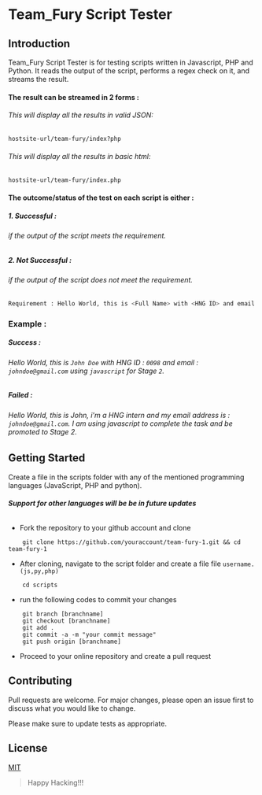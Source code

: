 # Team_Fury Script Tester

## Introduction
Team_Fury Script Tester is for testing scripts written in Javascript, PHP and Python. It reads the output of the script, performs a regex check on it, and streams the result.


#### The result can be streamed in 2 forms :


###### *This will display all the results in valid JSON:*
```bash
hostsite-url/team-fury/index?php 
```
   

###### *This will display all the results in basic html:*
```bash
hostsite-url/team-fury/index.php
```


#### The outcome/status of the test on each script is either :

##### ***1. Successful :***
###### if the output of the script meets the requirement.

##### ***2. Not Successful :*** 
###### if the output of the script does not meet the requirement.



```bash
Requirement : Hello World, this is <Full Name> with <HNG ID> and email <Email> using <Script Language> `for` <Stage ?>
```

### Example :

##### *Success :*
###### Hello World, this is `John Doe` with HNG ID : `0098` and email : `johndoe@gmail.com` using `javascript` for Stage `2`.

##### *Failed :*
###### Hello World, this is John, i'm a HNG intern and my email address is : `johndoe@gmail.com`. I am using javascript to complete the task and be promoted to Stage 2.




  
## Getting Started

Create a file in the scripts folder with any of the mentioned programming languages (JavaScript, PHP and python).

###### ***Support for other languages will be be in future updates***

- Fork the repository to your github account and clone

```git
    git clone https://github.com/youraccount/team-fury-1.git && cd team-fury-1
```
- After cloning, navigate to the script folder and create a file file `username.(js,py,php)`
```git
    cd scripts
```
- run the following codes to commit your changes
```git
    git branch [branchname]
    git checkout [branchname]
    git add .
    git commit -a -m "your commit message"
    git push origin [branchname]
```
- Proceed to your online repository and create a pull request


## Contributing
Pull requests are welcome. For major changes, please open an issue first to discuss what you would like to change.

Please make sure to update tests as appropriate.


## License
[MIT](https://choosealicense.com/licenses/mit/)


> Happy Hacking!!!

